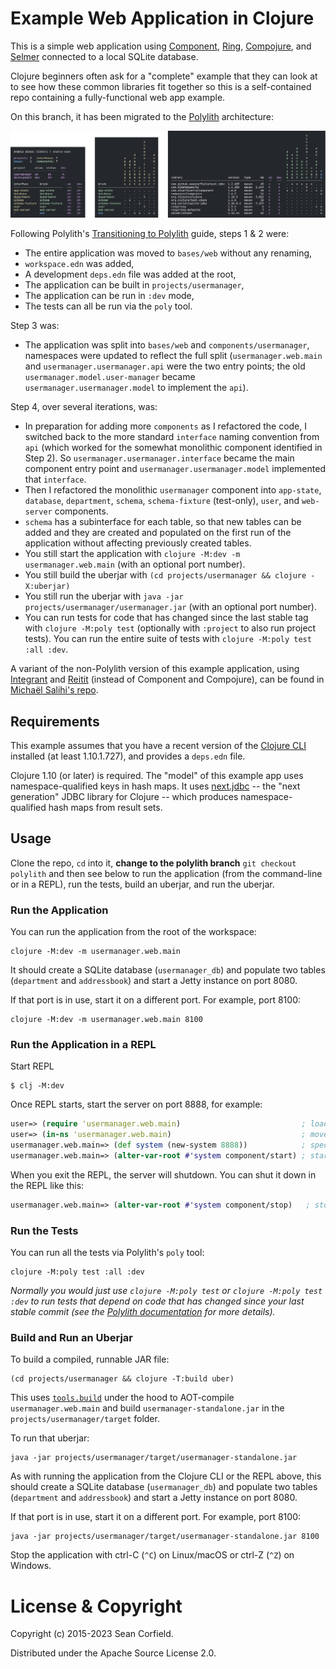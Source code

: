 # Example Web Application in Clojure

This is a simple web application using [Component](https://github.com/stuartsierra/component), [Ring](https://github.com/ring-clojure/ring), [Compojure](https://github.com/weavejester/compojure), and [Selmer](https://github.com/yogthos/Selmer) connected to a local SQLite database.

Clojure beginners often ask for a "complete" example that they can look at to see how these common libraries fit together so this is a self-contained repo containing a fully-functional web app example.

On this branch, it has been migrated to the [Polylith](https://polylith.gitbook.io/) architecture:

![Workspace](/images/user-manager.png "Workspace")

Following Polylith's [Transitioning to Polylith](https://polylith.gitbook.io/polylith/conclusion/should-you-convert-your-system) guide, steps 1 & 2 were:

* The entire application was moved to `bases/web` without any renaming,
* `workspace.edn` was added,
* A development `deps.edn` file was added at the root,
* The application can be built in `projects/usermanager`,
* The application can be run in `:dev` mode,
* The tests can all be run via the `poly` tool.

Step 3 was:

* The application was split into `bases/web` and `components/usermanager`, namespaces were updated to reflect the full split (`usermanager.web.main` and `usermanager.usermanager.api` were the two entry points; the old `usermanager.model.user-manager` became `usermanager.usermanager.model` to implement the `api`).

Step 4, over several iterations, was:

* In preparation for adding more `components` as I refactored the code, I switched back to the more standard `interface` naming convention from `api` (which worked for the somewhat monolithic component identified in Step 2). So `usermanager.usermanager.interface` became the main component entry point and `usermanager.usermanager.model` implemented that `interface`.
* Then I refactored the monolithic `usermanager` component into `app-state`, `database`, `department`, `schema`, `schema-fixture` (test-only), `user`, and `web-server` components.
* `schema` has a subinterface for each table, so that new tables can be added and they are created and populated on the first run of the application without affecting previously created tables.
* You still start the application with `clojure -M:dev -m usermanager.web.main` (with an optional port number).
* You still build the uberjar with `(cd projects/usermanager && clojure -X:uberjar)`
* You still run the uberjar with `java -jar projects/usermanager/usermanager.jar` (with an optional port number).
* You can run tests for code that has changed since the last stable tag with `clojure -M:poly test` (optionally with `:project` to also run project tests). You can run the entire suite of tests with `clojure -M:poly test :all :dev`.

A variant of the non-Polylith version of this example application, using [Integrant](https://github.com/weavejester/integrant) and [Reitit](https://github.com/metosin/reitit) (instead of Component and Compojure), can be found in [Michaël Salihi's repo](https://github.com/PrestanceDesign/usermanager-reitit-integrant-example).

## Requirements

This example assumes that you have a recent version of the [Clojure CLI](https://clojure.org/guides/deps_and_cli) installed (at least 1.10.1.727), and provides a `deps.edn` file.

Clojure 1.10 (or later) is required. The "model" of this example app uses namespace-qualified keys in hash maps. It uses [next.jdbc](https://cljdoc.org/d/seancorfield/next.jdbc) -- the "next generation" JDBC library for Clojure -- which produces namespace-qualified hash maps from result sets.

## Usage

Clone the repo, `cd` into it, **change to the polylith branch** `git checkout polylith` and then see below to run the application (from the command-line or in a REPL), run the tests, build an uberjar, and run the uberjar.

### Run the Application

You can run the application from the root of the workspace:

```
clojure -M:dev -m usermanager.web.main
```

It should create a SQLite database (`usermanager_db`) and populate two tables (`department` and `addressbook`) and start a Jetty instance on port 8080.

If that port is in use, start it on a different port. For example, port 8100:

```
clojure -M:dev -m usermanager.web.main 8100
```

### Run the Application in a REPL

Start REPL

```
$ clj -M:dev
```

Once REPL starts, start the server on port 8888, for example:

```clj
user=> (require 'usermanager.web.main)                           ; load the code
user=> (in-ns 'usermanager.web.main)                             ; move to the namesapce
usermanager.web.main=> (def system (new-system 8888))            ; specify port
usermanager.web.main=> (alter-var-root #'system component/start) ; start the server
```

When you exit the REPL, the server will shutdown. You can shut it down in the REPL like this:

```clj
usermanager.web.main=> (alter-var-root #'system component/stop)   ; stop the server
```

### Run the Tests

You can run all the tests via Polylith's `poly` tool:

```
clojure -M:poly test :all :dev
```

_Normally you would just use `clojure -M:poly test` or `clojure -M:poly test :dev` to run tests that depend on code that has changed since your last stable commit (see the [Polylith documentation](https://polylith.gitbook.io/) for more details)._

### Build and Run an Uberjar

To build a compiled, runnable JAR file:

```
(cd projects/usermanager && clojure -T:build uber)
```

This uses [`tools.build`](https://github.com/clojure/tools.build) under the hood to AOT-compile `usermanager.web.main` and build `usermanager-standalone.jar` in the `projects/usermanager/target` folder.

To run that uberjar:

```
java -jar projects/usermanager/target/usermanager-standalone.jar
```

As with running the application from the Clojure CLI or the REPL above, this should create a SQLite database (`usermanager_db`) and populate two tables (`department` and `addressbook`) and start a Jetty instance on port 8080.

If that port is in use, start it on a different port. For example, port 8100:

```
java -jar projects/usermanager/target/usermanager-standalone.jar 8100
```

Stop the application with ctrl-C (`^C`) on Linux/macOS or ctrl-Z (`^Z`) on Windows.

# License & Copyright

Copyright (c) 2015-2023 Sean Corfield.

Distributed under the Apache Source License 2.0.
